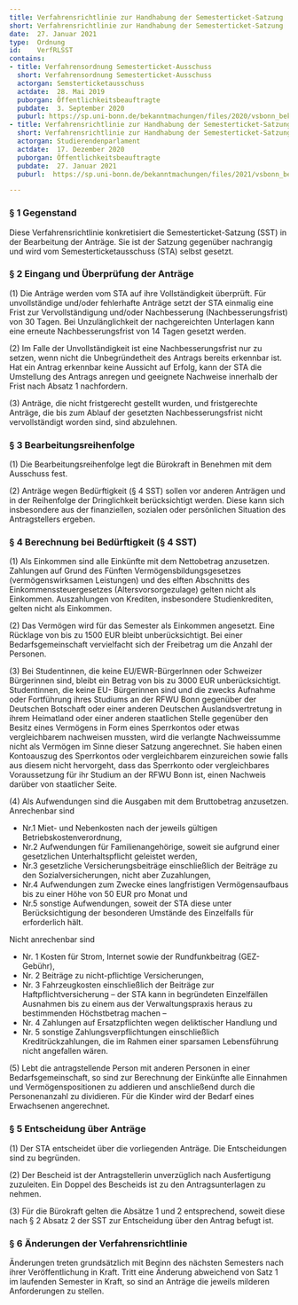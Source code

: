 ```yaml
---
title: Verfahrensrichtlinie zur Handhabung der Semesterticket-Satzung
short: Verfahrensrichtlinie zur Handhabung der Semesterticket-Satzung
date:  27. Januar 2021
type:  Ordnung
id:    VerfRLSST
contains:
- title: Verfahrensordnung Semesterticket-Ausschuss
  short: Verfahrensordnung Semesterticket-Ausschuss
  actorgan: Semsterticketausschuss
  actdate:  28. Mai 2019
  puborgan: Öffentlichkeitsbeauftragte
  pubdate:  3. September 2020
  puburl: https://sp.uni-bonn.de/bekanntmachungen/files/2020/vsbonn_bekanntmachung_2020-27.pdf
- title: Verfahrensrichtlinie zur Handhabung der Semesterticket-Satzung
  short: Verfahrensrichtlinie zur Handhabung der Semesterticket-Satzung
  actorgan: Studierendenparlament
  actdate:  17. Dezember 2020
  puborgan: Öffentlichkeitsbeauftragte
  pubdate:  27. Januar 2021
  puburl:  https://sp.uni-bonn.de/bekanntmachungen/files/2021/vsbonn_bekanntmachung_2021-09.pdf

---
```



### § 1 Gegenstand

Diese Verfahrensrichtlinie konkretisiert die Semesterticket-Satzung (SST) in der Bearbeitung
der Anträge. Sie ist der Satzung gegenüber nachrangig und wird vom Semesterticketausschuss (STA)
selbst gesetzt.


### § 2 Eingang und Überprüfung der Anträge

(1) Die Anträge werden vom STA auf ihre Vollständigkeit überprüft. Für unvollständige
und/oder fehlerhafte Anträge setzt der STA einmalig eine Frist zur Vervollständigung
und/oder Nachbesserung (Nachbesserungsfrist) von 30 Tagen. Bei Unzulänglichkeit
der nachgereichten Unterlagen kann eine erneute Nachbesserungsfrist von 14 Tagen
gesetzt werden.

(2) Im Falle der Unvollständigkeit ist eine Nachbesserungsfrist nur zu setzen, wenn nicht
die Unbegründetheit des Antrags bereits erkennbar ist. Hat ein Antrag erkennbar keine
Aussicht auf Erfolg, kann der STA die Umstellung des Antrags anregen und geeignete
Nachweise innerhalb der Frist nach Absatz 1 nachfordern.

(3) Anträge, die nicht fristgerecht gestellt wurden, und fristgerechte Anträge, die bis zum
Ablauf der gesetzten Nachbesserungsfrist nicht vervollständigt worden sind, sind
abzulehnen.


### § 3 Bearbeitungsreihenfolge

(1) Die Bearbeitungsreihenfolge legt die Bürokraft in Benehmen mit dem Ausschuss fest.

(2) Anträge wegen Bedürftigkeit (§ 4 SST) sollen vor anderen Anträgen und in der
Reihenfolge der Dringlichkeit berücksichtigt werden. Diese kann sich insbesondere
aus der finanziellen, sozialen oder persönlichen Situation des Antragstellers ergeben.


### § 4 Berechnung bei Bedürftigkeit (§ 4 SST)

(1) Als Einkommen sind alle Einkünfte mit dem Nettobetrag anzusetzen. Zahlungen auf
Grund des Fünften Vermögensbildungsgesetzes (vermögenswirksamen Leistungen)
und des elften Abschnitts des Einkommenssteuergesetzes (Altersvorsorgezulage)
gelten nicht als Einkommen. Auszahlungen von Krediten, insbesondere
Studienkrediten, gelten nicht als Einkommen.

(2) Das Vermögen wird für das Semester als Einkommen angesetzt. Eine Rücklage von
bis zu 1500 EUR bleibt unberücksichtigt. Bei einer Bedarfsgemeinschaft vervielfacht
sich der Freibetrag um die Anzahl der Personen.

(3) Bei Studentinnen, die keine EU/EWR-BürgerInnen oder Schweizer Bürgerinnen sind,
bleibt ein Betrag von bis zu 3000 EUR unberücksichtigt. Studentinnen, die keine EU-
Bürgerinnen sind und die zwecks Aufnahme oder Fortführung ihres Studiums an der
RFWU Bonn gegenüber der Deutschen Botschaft oder einer anderen Deutschen
Auslandsvertretung in ihrem Heimatland oder einer anderen staatlichen Stelle
gegenüber den Besitz eines Vermögens in Form eines Sperrkontos oder etwas
vergleichbarem nachweisen mussten, wird die verlangte Nachweissumme nicht als
Vermögen im Sinne dieser Satzung angerechnet. Sie haben einen Kontoauszug des
Sperrkontos oder vergleichbarem einzureichen sowie falls aus diesem nicht
hervorgeht, dass das Sperrkonto oder vergleichbares Voraussetzung für ihr Studium an
der RFWU Bonn ist, einen Nachweis darüber von staatlicher Seite.

(4) Als Aufwendungen sind die Ausgaben mit dem Bruttobetrag anzusetzen. Anrechenbar
sind

- Nr.1 Miet- und Nebenkosten nach der jeweils gültigen Betriebskostenverordnung,
- Nr.2 Aufwendungen für Familienangehörige, soweit sie aufgrund einer
  gesetzlichen Unterhaltspflicht geleistet werden,
- Nr.3 gesetzliche Versicherungsbeiträge einschließlich der Beiträge zu den
  Sozialversicherungen, nicht aber Zuzahlungen,
- Nr.4 Aufwendungen zum Zwecke eines langfristigen Vermögensaufbaus bis zu
  einer Höhe von 50 EUR pro Monat und
- Nr.5 sonstige Aufwendungen, soweit der STA diese unter Berücksichtigung der
  besonderen Umstände des Einzelfalls für erforderlich hält.

Nicht anrechenbar sind

- Nr. 1 Kosten für Strom, Internet sowie der Rundfunkbeitrag (GEZ-Gebühr),
- Nr. 2 Beiträge zu nicht-pflichtige Versicherungen,
- Nr. 3 Fahrzeugkosten einschließlich der Beiträge zur Haftpflichtversicherung – der
  STA kann in begründeten Einzelfällen Ausnahmen bis zu einem aus der
  Verwaltungspraxis heraus zu bestimmenden Höchstbetrag machen –
- Nr. 4 Zahlungen auf Ersatzpflichten wegen deliktischer Handlung und
- Nr. 5 sonstige Zahlungsverpflichtungen einschließlich Kreditrückzahlungen, die
  im Rahmen einer sparsamen Lebensführung nicht angefallen wären.

(5) Lebt die antragstellende Person mit anderen Personen in einer Bedarfsgemeinschaft,
so sind zur Berechnung der Einkünfte alle Einnahmen und Vermögenspositionen zu
addieren und anschließend durch die Personenanzahl zu dividieren. Für die Kinder
wird der Bedarf eines Erwachsenen angerechnet.


### § 5 Entscheidung über Anträge

(1) Der STA entscheidet über die vorliegenden Anträge. Die Entscheidungen sind zu
begründen.

(2) Der Bescheid ist der Antragstellerin unverzüglich nach Ausfertigung zuzuleiten. Ein
Doppel des Bescheids ist zu den Antragsunterlagen zu nehmen.

(3) Für die Bürokraft gelten die Absätze 1 und 2 entsprechend, soweit diese nach § 2
Absatz 2 der SST zur Entscheidung über den Antrag befugt ist.


### § 6 Änderungen der Verfahrensrichtlinie

Änderungen treten grundsätzlich mit Beginn des nächsten Semesters nach ihrer
Veröffentlichung in Kraft. Tritt eine Änderung abweichend von Satz 1 im laufenden Semester
in Kraft, so sind an Anträge die jeweils milderen Anforderungen zu stellen.
